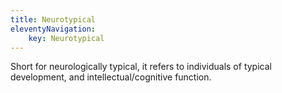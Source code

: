 ```yaml
---
title: Neurotypical
eleventyNavigation:
	key: Neurotypical
---
```


Short for neurologically typical, it refers to individuals of typical development, and intellectual/cognitive function.
